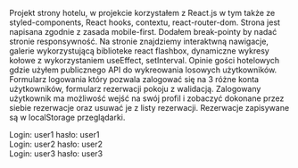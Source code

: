 Projekt strony hotelu, w projekcie korzystałem z React.js w tym także ze styled-components, React hooks, contextu, react-router-dom. Strona jest napisana zgodnie z zasada mobile-first. Dodałem break-pointy by nadać stronie responsywność. Na stronie znajdziemy interaktwną nawigacje, galerie wykorzystującą biblioteke react flashbox, dynamiczne wykresy kołowe z wykorzystaniem useEffect, setInterval. Opinie gości hotelowych gdzie użyłem publicznego API do wykreowania losowych użytkowników. Formularz logowania który pozwala zalogować się na 3 różne konta użytkowników, formularz rezerwacji pokoju z walidacją. Zalogowany użytkownik ma możliwość wejść na swój profil i zobaczyć dokonane przez siebie rezerwacje oraz usuwać je z listy rezerwacji. Rezerwacje zapisywane są w localStorage przeglądarki.  

Login: user1 hasło: user1 <br/>
Login: user2 hasło: user2 <br/>
Login: user3 hasło: user3 
